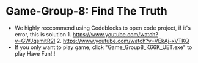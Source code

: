 # Game-Group-8: Find The Truth
- We highly reccommend using Codeblocks to open code project, if it's error, this is solution 1. https://www.youtube.com/watch?v=GWJqsmitR2I 2. https://www.youtube.com/watch?v=VEkAj-xVTKQ
- If you only want to play game, click "Game_Group8_K66K_UET.exe" to play
Have Fun!!!
